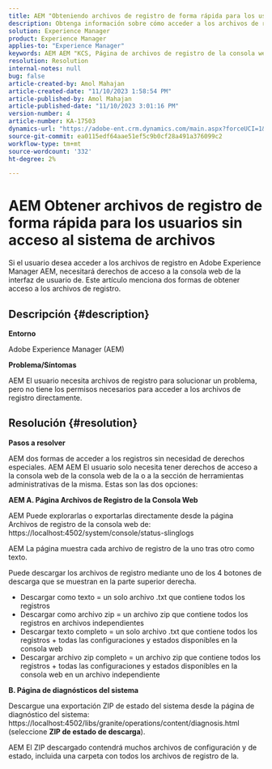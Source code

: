 ```yaml
---
title: AEM "Obteniendo archivos de registro de forma rápida para los usuarios sin acceso al sistema de archivos"
description: Obtenga información sobre cómo acceder a los archivos de registro para solucionar problemas en Adobe Experience Manager. AEM Se requieren derechos de acceso a la consola web de la.
solution: Experience Manager
product: Experience Manager
applies-to: "Experience Manager"
keywords: AEM AEM "KCS, Página de archivos de registro de la consola web de, Página de diagnósticos del sistema"
resolution: Resolution
internal-notes: null
bug: false
article-created-by: Amol Mahajan
article-created-date: "11/10/2023 1:58:54 PM"
article-published-by: Amol Mahajan
article-published-date: "11/10/2023 3:01:16 PM"
version-number: 4
article-number: KA-17503
dynamics-url: "https://adobe-ent.crm.dynamics.com/main.aspx?forceUCI=1&pagetype=entityrecord&etn=knowledgearticle&id=3ef38345-d17f-ee11-8179-6045bd006704"
source-git-commit: ea0115edf64aae51ef5c9b0cf28a491a376099c2
workflow-type: tm+mt
source-wordcount: '332'
ht-degree: 2%

---
```


# AEM Obtener archivos de registro de forma rápida para los usuarios sin acceso al sistema de archivos


Si el usuario desea acceder a los archivos de registro en Adobe Experience Manager AEM, necesitará derechos de acceso a la consola web de la interfaz de usuario de. Este artículo menciona dos formas de obtener acceso a los archivos de registro.

## Descripción {#description}


<b>Entorno</b>

Adobe Experience Manager (AEM)

<b>Problema/Síntomas</b>

AEM El usuario necesita archivos de registro para solucionar un problema, pero no tiene los permisos necesarios para acceder a los archivos de registro directamente.


## Resolución {#resolution}


<b>Pasos a resolver</b>

AEM dos formas de acceder a los registros sin necesidad de derechos especiales. AEM AEM El usuario solo necesita tener derechos de acceso a la consola web de la consola web de la o a la sección de herramientas administrativas de la misma. Estas son las dos opciones:

<b>AEM A. Página Archivos de Registro de la Consola Web</b>

AEM Puede explorarlas o exportarlas directamente desde la página Archivos de registro de la consola web de: https://localhost:4502/system/console/status-slinglogs

AEM La página muestra cada archivo de registro de la uno tras otro como texto.

Puede descargar los archivos de registro mediante uno de los 4 botones de descarga que se muestran en la parte superior derecha.

- Descargar como texto = un solo archivo .txt que contiene todos los registros
- Descargar como archivo zip = un archivo zip que contiene todos los registros en archivos independientes
- Descargar texto completo = un solo archivo .txt que contiene todos los registros + todas las configuraciones y estados disponibles en la consola web
- Descargar archivo zip completo = un archivo zip que contiene todos los registros + todas las configuraciones y estados disponibles en la consola web en un archivo independiente


<b>B. Página de diagnósticos del sistema</b>

Descargue una exportación ZIP de estado del sistema desde la página de diagnóstico del sistema: https://localhost:4502/libs/granite/operations/content/diagnosis.html (seleccione <b>ZIP de estado de descarga</b>).

AEM El ZIP descargado contendrá muchos archivos de configuración y de estado, incluida una carpeta con todos los archivos de registro de la.
